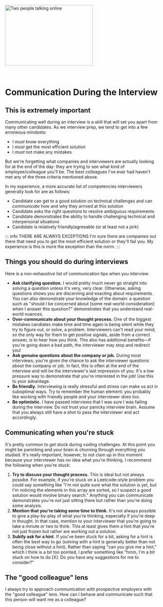 <img style="margin: 0 auto; max-width:18rem; margin-bottom: 2rem" width="288" height="199" alt="Two people talking online" src="/during.svg" />

# Communication During the Interview

<star />

## This is extremely important

Communicating well during an interview is a skill that will set you apart from many other candidates. As we interview prep, we tend to get into a few erroneous mindsets:

- I _must_ know everything
- I _must_ get the most efficient solution
- I _must_ not make any mistakes

But we're forgetting what companies and interviewers are actually looking for at the end of the day: they are trying to see what kind of employee/colleague you'll be. The best colleagues I've ever had haven't met any of the three criteria mentioned above.

In my experience, a more accurate list of competencies interviewers generally look for are as follows:

- Candidate can get to a good solution on technical challenges and can _communicate_ how and why they arrived at this solution
- Candidate asks the right questions to resolve ambiguous requirements
- Candidate demonstrates the ability to handle challenging technical and interpersonal situations
- Candidate is relatively friendly/agreeable (or at least not a jerk)

::: info THERE ARE ALWAYS EXCEPTIONS
I'm sure there are companies out there that need you to get the most efficient solution or they'll fail you. My experience is this is more the exception than the norm.
:::

## Things you should do during interviews

Here is a non-exhaustive list of communication tips when you interview.

- **Ask clarifying question.** I would pretty much never go straight into solving a question unless it's very, very clear. Otherwise, asking questions shows you are discerning and exacting about requirements. You can also demonstrate your knowledge of the domain: a question such as "should I be concerned about [some real-world consideration] when I answer this question?" demonstrates that you understand real-world nuances.
- **Over-communicate about your thought process.** One of the biggest mistakes candiates make time and time again is being silent while they try to figure out, or solve, a problem. Interviewers can't read your mind, so the only way for them to get positive signals, aside from a correct answer, is to hear how you think. This also has additional benefits&mdash;if you're going down a bad path, the interviewer may stop and redirect you!
- **Ask genuine questions about the company or job.** During most interviews, you're given the chance to ask the interviewer questions about the company or job. In fact, this is often at the end of the interview and will be the interviewer's last impression of you. It's a low pressure way to demonstrate that you're interested in the job! Use this to your advantage.
- **Be friendly.** Interviewing is really stressful and stress can make us act in suboptimal ways. Try to remember the human element: you probably like working with friendly people and your interviewer does too.
- **Be optimistic.** I have passed interviews that I was _sure_ I was failing during the interview. Do not trust your panicky interview brain. Assume that you always still have a shot to pass the interviewer and act accordingly.

## Communicating when you're stuck

It's pretty common to get stuck during coding challenges. At this point you might be panicking and your brain is churning through everything you studied. It's really important, however, to not clam up in this moment because your interviewer has no idea what you're thinking. I recommend the following when you're stuck:

1. **Try to discuss your thought process.** This is ideal but not always possibe. For example, if you're stuck on a Leetcode-style problem you could say something like "I'm not quite sure what the solution is yet, but I'm noticing the elements in this array are sorted, so I suspect a good solution would involve binary search." Anything you can communicate demonstrates you're not just sitting there but rather than you're doing some analysis.
2. **Mention that you're taking some time to think.** It's not always possible to give a play-by-play of what you're thinking, especially if you're deep in thought. In that case, mention to your interviewer that you're going to take a minute or two to think. This at least gives them a hint that you're not just frozen but rather are working out a solution.
3. **Subtly ask for a hint.** If you've been stuck for a bit, asking for a hint is often the best way to go (solving with a hint is generally better than not being close without a hint). Rather than saying "can you give me a hint," which I think is a bit too pointed, I prefer something like "hmm, I'm a bit stuck on how to do [X]. Do you have any suggestions for me to consider?"

## The "good colleague" lens

I always try to approach communication with prospective employers with the "good colleague" lens. How can I behave and communicate such that this person will want me as a colleague?

<star expanded="true" />
